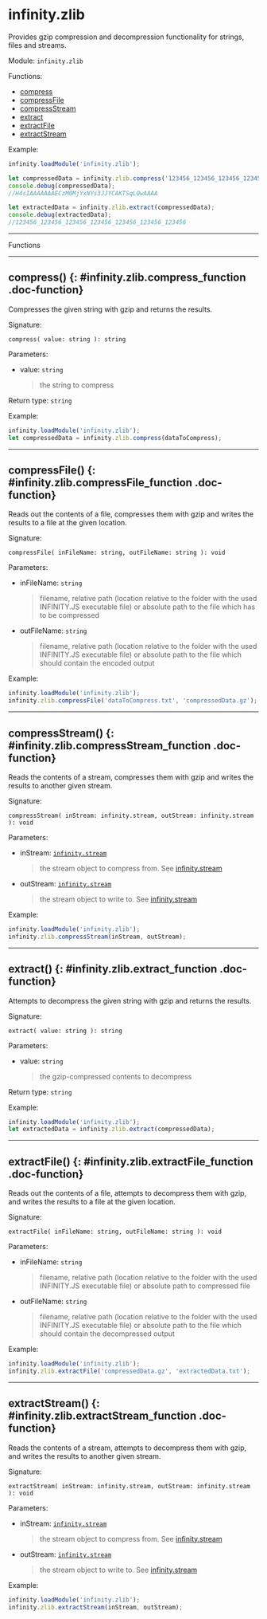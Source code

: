 ﻿# infinity.zlib

Provides gzip compression and decompression functionality for strings, files and streams.

Module: `infinity.zlib`

<div class="doc-toc" markdown="1">

<div class="doc-toc-heading">Functions:</div>

- [compress](#infinity.zlib.compress_function)
- [compressFile](#infinity.zlib.compressFile_function)
- [compressStream](#infinity.zlib.compressStream_function)
- [extract](#infinity.zlib.extract_function)
- [extractFile](#infinity.zlib.extractFile_function)
- [extractStream](#infinity.zlib.extractStream_function)

</div>

Example:

```typescript
infinity.loadModule('infinity.zlib');

let compressedData = infinity.zlib.compress('123456_123456_123456_123456_123456_123456_123456');
console.debug(compressedData);
//H4sIAAAAAAAECzM0MjYxNYs3JJYCAKTSqLQwAAAA

let extractedData = infinity.zlib.extract(compressedData);
console.debug(extractedData);
//123456_123456_123456_123456_123456_123456_123456
```

---

<div class="doc-heading">Functions</div>

---

## compress() {: #infinity.zlib.compress_function .doc-function}

Compresses the given string with gzip and returns the results.

Signature:
```
compress( value: string ): string
```

Parameters:

- value: `string`
  >the string to compress


Return type: `string`

Example:

```typescript
infinity.loadModule('infinity.zlib');
let compressedData = infinity.zlib.compress(dataToCompress);
```

---

## compressFile() {: #infinity.zlib.compressFile_function .doc-function}

Reads out the contents of a file, compresses them with gzip and writes the results to a file at the given location.

Signature:
```
compressFile( inFileName: string, outFileName: string ): void
```

Parameters:

- inFileName: `string`
  >filename, relative path (location relative to the folder with the used INFINITY.JS executable file) or absolute path to the file which has to be compressed 

- outFileName: `string`
  >filename, relative path (location relative to the folder with the used INFINITY.JS executable file) or absolute path to the file which should contain the encoded output


Example:

```typescript
infinity.loadModule('infinity.zlib');
infinity.zlib.compressFile('dataToCompress.txt', 'compressedData.gz');
```

---

## compressStream() {: #infinity.zlib.compressStream_function .doc-function}

Reads the contents of a stream, compresses them with gzip and writes the results to another given stream.

Signature:
```
compressStream( inStream: infinity.stream, outStream: infinity.stream ): void
```

Parameters:

- inStream: [`infinity.stream`](infinity.stream.md)
  >the stream object to compress from. See [infinity.stream](infinity.stream.md)

- outStream: [`infinity.stream`](infinity.stream.md)
  >the stream object to write to. See [infinity.stream](infinity.stream.md)


Example:

```typescript
infinity.loadModule('infinity.zlib');
infinity.zlib.compressStream(inStream, outStream);
```

---

## extract() {: #infinity.zlib.extract_function .doc-function}

Attempts to decompress the given string with gzip and returns the results.

Signature:
```
extract( value: string ): string
```

Parameters:

- value: `string`
  >the gzip-compressed contents to decompress


Return type: `string`

Example:

```typescript
infinity.loadModule('infinity.zlib');
let extractedData = infinity.zlib.extract(compressedData);
```

---

## extractFile() {: #infinity.zlib.extractFile_function .doc-function}

Reads out the contents of a file, attempts to decompress them with gzip, and writes the results to a file at the given location.

Signature:
```
extractFile( inFileName: string, outFileName: string ): void
```

Parameters:

- inFileName: `string`
  >filename, relative path (location relative to the folder with the used INFINITY.JS executable file) or absolute path to compressed file

- outFileName: `string`
  >filename, relative path (location relative to the folder with the used INFINITY.JS executable file) or absolute path to the file which should contain the decompressed output


Example:

```typescript
infinity.loadModule('infinity.zlib');
infinity.zlib.extractFile('compressedData.gz', 'extractedData.txt');
```

---

## extractStream() {: #infinity.zlib.extractStream_function .doc-function}

Reads the contents of a stream, attempts to decompress them with gzip, and writes the results to another given stream.

Signature:
```
extractStream( inStream: infinity.stream, outStream: infinity.stream ): void
```

Parameters:

- inStream: [`infinity.stream`](infinity.stream.md)
  >the stream object to compress from. See [infinity.stream](infinity.stream.md)

- outStream: [`infinity.stream`](infinity.stream.md)
  >the stream object to write to. See [infinity.stream](infinity.stream.md)


Example:

```typescript
infinity.loadModule('infinity.zlib');
infinity.zlib.extractStream(inStream, outStream);
```
